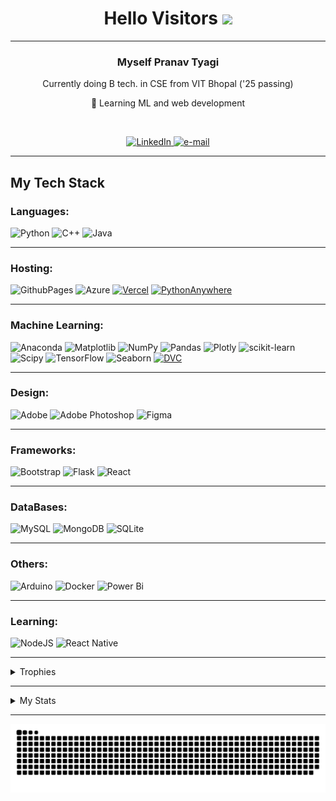 
<h1 align="center">Hello Visitors <img src="https://media.giphy.com/media/hvRJCLFzcasrR4ia7z/giphy.gif" width="30px"/></h2>

---

<p align="center"> <h3 align="center">Myself Pranav Tyagi</h3> </p>
<p align="center">Currently doing B tech. in CSE from VIT Bhopal ('25 passing)</p>
<p align="center">👀 Learning ML and web development</p>
<p align="right">
<img src="https://komarev.com/ghpvc/?username=your-github-username&style=flat-square&color=blue" alt=""/ >
</p>
<p align="center">
   <a href="https://www.linkedin.com/in/pranav-tyagi-597a24230/" target="_blank">
        <img src="https://img.shields.io/badge/linkedin-%230077B5.svg?style=for-the-badge&logo=linkedin&logoColor=white" alt="LinkedIn">
    </a>
    <a href="mailto:pranavww@gmail.com">
        <img src="https://img.shields.io/badge/Gmail-D14836?style=for-the-badge&logo=gmail&logoColor=white" alt="e-mail">
    </a>
</p>

---

## My Tech Stack

<h3 align="left">Languages: </h3>

![Python](https://img.shields.io/badge/python-3670A0?style=for-the-badge&logo=python&logoColor=ffdd54)
![C++](https://img.shields.io/badge/c++-%2300599C.svg?style=for-the-badge&logo=c%2B%2B&logoColor=white)
![Java](https://img.shields.io/badge/java-%23ED8B00.svg?style=for-the-badge&logo=openjdk&logoColor=white)

---

<h3 align="left">Hosting: </h3>

![GithubPages](https://img.shields.io/badge/github%20pages-121013?style=for-the-badge&logo=github&logoColor=white) 
![Azure](https://img.shields.io/badge/azure-%230072C6.svg?style=for-the-badge&logo=microsoftazure&logoColor=white)
[![Vercel](https://img.shields.io/badge/vercel-000000?style=for-the-badge&logo=vercel&logoColor=white)](https://vercel.com/AyushB21)
[![PythonAnywhere](https://img.shields.io/badge/pythonanywhere-3776AB?style=for-the-badge&logo=pythonanywhere&logoColor=white)](https://www.pythonanywhere.com/user/AyushB21/)

---

<h3 align="left">Machine Learning: </h3>

![Anaconda](https://img.shields.io/badge/Anaconda-%2344A833.svg?style=for-the-badge&logo=anaconda&logoColor=white)
  ![Matplotlib](https://img.shields.io/badge/Matplotlib-%23ffffff.svg?style=for-the-badge&logo=Matplotlib&logoColor=black) 
  ![NumPy](https://img.shields.io/badge/numpy-%23013243.svg?style=for-the-badge&logo=numpy&logoColor=white) 
  ![Pandas](https://img.shields.io/badge/pandas-%23150458.svg?style=for-the-badge&logo=pandas&logoColor=white) 
  ![Plotly](https://img.shields.io/badge/Plotly-%233F4F75.svg?style=for-the-badge&logo=plotly&logoColor=white) 
  ![scikit-learn](https://img.shields.io/badge/scikit--learn-%23F7931E.svg?style=for-the-badge&logo=scikit-learn&logoColor=white) 
  ![Scipy](https://img.shields.io/badge/SciPy-%230C55A5.svg?style=for-the-badge&logo=scipy&logoColor=%white) 
  ![TensorFlow](https://img.shields.io/badge/TensorFlow-%23FF6F00.svg?style=for-the-badge&logo=TensorFlow&logoColor=white)
  ![Seaborn](https://img.shields.io/badge/Seaborn-%2300599C.svg?style=for-the-badge&logo=Seaborn&logoColor=white)
  [![DVC](https://img.shields.io/badge/DVC-Data%20Version%20Control-brightgreen?style=for-the-badge)](https://dvc.org/)


---

<h3 align="left">Design: </h3>

![Adobe](https://img.shields.io/badge/adobe-%23FF0000.svg?style=for-the-badge&logo=adobe&logoColor=white)
  ![Adobe Photoshop](https://img.shields.io/badge/adobe%20photoshop-%2331A8FF.svg?style=for-the-badge&logo=adobe%20photoshop&logoColor=white) 
  ![Figma](https://img.shields.io/badge/figma-%23F24E1E.svg?style=for-the-badge&logo=figma&logoColor=white) 
  
---

<h3 align="left">Frameworks: </h3>

![Bootstrap](https://img.shields.io/badge/bootstrap-%238511FA.svg?style=for-the-badge&logo=bootstrap&logoColor=white) 
  ![Flask](https://img.shields.io/badge/flask-%23000.svg?style=for-the-badge&logo=flask&logoColor=white) 
  ![React](https://img.shields.io/badge/react-%2320232a.svg?style=for-the-badge&logo=react&logoColor=%2361DAFB)

---

<h3 align="left">DataBases: </h3>

  ![MySQL](https://img.shields.io/badge/mysql-%2300000f.svg?style=for-the-badge&logo=mysql&logoColor=white) 
  ![MongoDB](https://img.shields.io/badge/MongoDB-%234ea94b.svg?style=for-the-badge&logo=mongodb&logoColor=white) 
  ![SQLite](https://img.shields.io/badge/sqlite-%2307405e.svg?style=for-the-badge&logo=sqlite&logoColor=white) 

---

<h3 align="left">Others: </h3>

  ![Arduino](https://img.shields.io/badge/-Arduino-00979D?style=for-the-badge&logo=Arduino&logoColor=white) 
  ![Docker](https://img.shields.io/badge/docker-%230db7ed.svg?style=for-the-badge&logo=docker&logoColor=white) 
  ![Power Bi](https://img.shields.io/badge/power_bi-F2C811?style=for-the-badge&logo=powerbi&logoColor=black)

---

<h3 align="left"> Learning: </h3>

![NodeJS](https://img.shields.io/badge/node.js-6DA55F?style=for-the-badge&logo=node.js&logoColor=white) 
![React Native](https://img.shields.io/badge/react_native-%2320232a.svg?style=for-the-badge&logo=react&logoColor=%2361DAFB)

---

<details>
  <summary>Trophies</summary>
  <div align="center">
     
![](https://github-profile-trophy.vercel.app/?username=PranavTyagi-3&theme=monokai&no-frame=false&no-bg=true&margin-w=4)
    
  </div>
</details>

---

<details>
   <summary>My Stats</summary>
<p align="center">
  <a href="https://github.com/PranavTyagi-3">
    <img src="http://github-readme-streak-stats.herokuapp.com?user=PranavTyagi-3&theme=dark&background=000000" alt="Pranav's Contributions"/>    
     <img src="https://github-readme-stats.vercel.app/api/top-langs/?username=PranavTyagi-3&layout=compact&theme=vision-friendly-dark">
  </a>
   <p align="center">
   <a href="https://github.com/PranavTyagi-3"><img alt="Pranav's Github Stats" src="https://denvercoder1-github-readme-stats.vercel.app/api?username=PranavTyagi-3&show_icons=true&count_private=true&theme=react&border_color=7F3FBF&bg_color=0D1117&title_color=F85D7F&icon_color=F8D866" height="192px" width="49.5%"/></a>
   </p>
</p>
<br>
<p align="center">
  <a href="https://github.com/PranavTyagi-3">
    <img src="https://github-profile-summary-cards.vercel.app/api/cards/profile-details?username=PranavTyagi-3&theme=radical" alt="Pranav's Contributions"/>
  </a>
   
</p>

</details>

---

![Snake animation](https://github.com/PranavTyagi-3/PranavTyagi-3/blob/output/github-contribution-grid-snake-dark.svg)

<!---
PranavTyagi-3/PranavTyagi-3 is a ✨ special ✨ repository because its `README.md` (this file) appears on your GitHub profile.
You can click the Preview link to take a look at your changes.
--->
